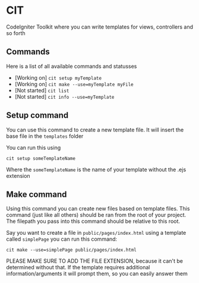 # CIT
CodeIgniter Toolkit where you can write templates for views, controllers and so forth

## Commands
Here is a list of all available commands and statusses
 - [Working on] `cit setup myTemplate`
 - [Working on] `cit make --use=myTemplate myFile`
 - [Not started] `cit list`
 - [Not started] `cit info --use=myTemplate`

## Setup command
You can use this command to create a new template file.
It will insert the base file in the `templates` folder

You can run this using
```shell
cit setup someTemplateName
```
Where the `someTemplateName` is the name of your template without the .ejs extension

## Make command
Using this command you can create new files based on template files.
This command (just like all others) should be ran from the root of your project.
The filepath you pass into this command should be relative to this root.

Say you want to create a file in `public/pages/index.html` using a template called `simplePage` you can run this command:
```shell
cit make --use=simplePage public/pages/index.html
```
PLEASE MAKE SURE TO ADD THE FILE EXTENSION, because it can't be determined without that.
If the template requires additional information/arguments it will prompt them, so you can easily answer them